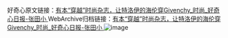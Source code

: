 好奇心原文链接：[有本“穿越”时尚杂志，让特洛伊的海伦穿Givenchy_时尚_好奇心日报-张田小 ](https://www.qdaily.com/articles/9745.html)
WebArchive归档链接：[有本“穿越”时尚杂志，让特洛伊的海伦穿Givenchy_时尚_好奇心日报-张田小 ](http://web.archive.org/web/20190623154901/https://www.qdaily.com/articles/9745.html)
![image](http://ww3.sinaimg.cn/large/007d5XDply1g3vgg6ou35j30u067rb29)
